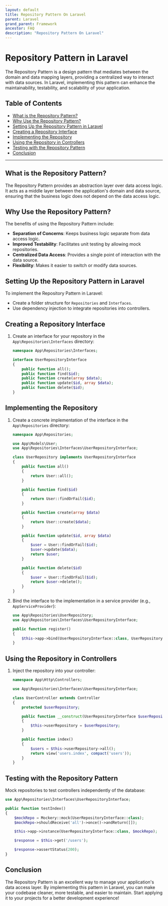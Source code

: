 ```yaml
---
layout: default
title: Repository Pattern On Laravel
parent: Laravel
grand_parent: Framework
ancestor: FAQ
description: "Repository Pattern On Laravel"
---
```


# Repository Pattern in Laravel

The Repository Pattern is a design pattern that mediates between the domain and data mapping layers, providing a
centralized way to interact with data sources. In Laravel, implementing this pattern can enhance the maintainability,
testability, and scalability of your application.

## Table of Contents

- [What is the Repository Pattern?](#what-is-the-repository-pattern)
- [Why Use the Repository Pattern?](#why-use-the-repository-pattern)
- [Setting Up the Repository Pattern in Laravel](#setting-up-the-repository-pattern-in-laravel)
- [Creating a Repository Interface](#creating-a-repository-interface)
- [Implementing the Repository](#implementing-the-repository)
- [Using the Repository in Controllers](#using-the-repository-in-controllers)
- [Testing with the Repository Pattern](#testing-with-the-repository-pattern)
- [Conclusion](#conclusion)

---

## What is the Repository Pattern?

The Repository Pattern provides an abstraction layer over data access logic. It acts as a middle layer between the
application's domain and data source, ensuring that the business logic does not depend on the data access logic.

## Why Use the Repository Pattern?

The benefits of using the Repository Pattern include:

- **Separation of Concerns**: Keeps business logic separate from data access logic.
- **Improved Testability**: Facilitates unit testing by allowing mock repositories.
- **Centralized Data Access**: Provides a single point of interaction with the data source.
- **Flexibility**: Makes it easier to switch or modify data sources.

## Setting Up the Repository Pattern in Laravel

To implement the Repository Pattern in Laravel:

- Create a folder structure for `Repositories` and `Interfaces`.
- Use dependency injection to integrate repositories into controllers.

## Creating a Repository Interface

1. Create an interface for your repository in the `App\Repositories\Interfaces` directory:

   ```php
   namespace App\Repositories\Interfaces;

   interface UserRepositoryInterface
   {
       public function all();
       public function find($id);
       public function create(array $data);
       public function update($id, array $data);
       public function delete($id);
   }
   ```

## Implementing the Repository

1. Create a concrete implementation of the interface in the `App\Repositories` directory:

   ```php
   namespace App\Repositories;

   use App\Models\User;
   use App\Repositories\Interfaces\UserRepositoryInterface;

   class UserRepository implements UserRepositoryInterface
   {
       public function all()
       {
           return User::all();
       }

       public function find($id)
       {
           return User::findOrFail($id);
       }

       public function create(array $data)
       {
           return User::create($data);
       }

       public function update($id, array $data)
       {
           $user = User::findOrFail($id);
           $user->update($data);
           return $user;
       }

       public function delete($id)
       {
           $user = User::findOrFail($id);
           return $user->delete();
       }
   }
   ```

2. Bind the interface to the implementation in a service provider (e.g., `AppServiceProvider`):

   ```php
   use App\Repositories\UserRepository;
   use App\Repositories\Interfaces\UserRepositoryInterface;

   public function register()
   {
       $this->app->bind(UserRepositoryInterface::class, UserRepository::class);
   }
   ```

## Using the Repository in Controllers

1. Inject the repository into your controller:

   ```php
   namespace App\Http\Controllers;

   use App\Repositories\Interfaces\UserRepositoryInterface;

   class UserController extends Controller
   {
       protected $userRepository;

       public function __construct(UserRepositoryInterface $userRepository)
       {
           $this->userRepository = $userRepository;
       }

       public function index()
       {
           $users = $this->userRepository->all();
           return view('users.index', compact('users'));
       }
   }
   ```

## Testing with the Repository Pattern

Mock repositories to test controllers independently of the database:

```php
use App\Repositories\Interfaces\UserRepositoryInterface;

public function testIndex()
{
    $mockRepo = Mockery::mock(UserRepositoryInterface::class);
    $mockRepo->shouldReceive('all')->once()->andReturn([]);

    $this->app->instance(UserRepositoryInterface::class, $mockRepo);

    $response = $this->get('/users');

    $response->assertStatus(200);
}
```

## Conclusion

The Repository Pattern is an excellent way to manage your application's data access layer. By implementing this pattern
in Laravel, you can make your codebase cleaner, more testable, and easier to maintain. Start applying it to your
projects for a better development experience!

